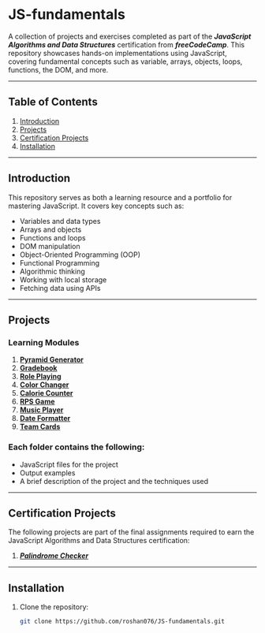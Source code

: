 # JS-fundamentals

A collection of projects and exercises completed as part of the ***JavaScript Algorithms and Data Structures*** certification from ***freeCodeCamp***. This repository showcases hands-on implementations using JavaScript, covering fundamental concepts such as variable, arrays, objects, loops, functions, the DOM, and more.

---

## Table of Contents  
1. [Introduction](#introduction)  
2. [Projects](#projects)  
3. [Certification Projects](#certification-projects)  
4. [Installation](#installation)

---

## Introduction  
This repository serves as both a learning resource and a portfolio for mastering JavaScript. It covers key concepts such as:  
- Variables and data types  
- Arrays and objects
- Functions and loops  
- DOM manipulation  
- Object-Oriented Programming (OOP)
- Functional Programming
- Algorithmic thinking
- Working with local storage
- Fetching data using APIs  

---

## Projects  

### Learning Modules
1. [**Pyramid Generator**](./01.%20Pyramid-generator/script.js)
2. [**Gradebook**](./02.%20Gradebook/script.js)
3. [**Role Playing**](./03.%20Role-playing/script.js)
4. [**Color Changer**](./04.%20Color-changer/script.js)
5. [**Calorie Counter**](./05.%20Calorie-counter/script.js)
6. [**RPS Game**](./06.%20RPS-game/script.js)
7. [**Music Player**](./07.%20Music-player/script.js)
8. [**Date Formatter**](./08.%20Date-formatter/script.js)
9. [**Team Cards**](./09.%20Team-cards/script.js)

### Each folder contains the following:  
- JavaScript files for the project  
- Output examples  
- A brief description of the project and the techniques used

---

## Certification Projects  
The following projects are part of the final assignments required to earn the JavaScript Algorithms and Data Structures certification:  
1. [***Palindrome Checker***](./Palindrome-checker/script.js)

---

## Installation  

1. Clone the repository:  
   ```bash
   git clone https://github.com/roshan076/JS-fundamentals.git